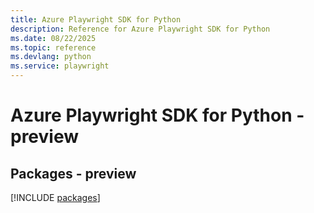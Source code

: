 ```yaml
---
title: Azure Playwright SDK for Python
description: Reference for Azure Playwright SDK for Python
ms.date: 08/22/2025
ms.topic: reference
ms.devlang: python
ms.service: playwright
---
```

# Azure Playwright SDK for Python - preview
## Packages - preview
[!INCLUDE [packages](playwright-index.md)]